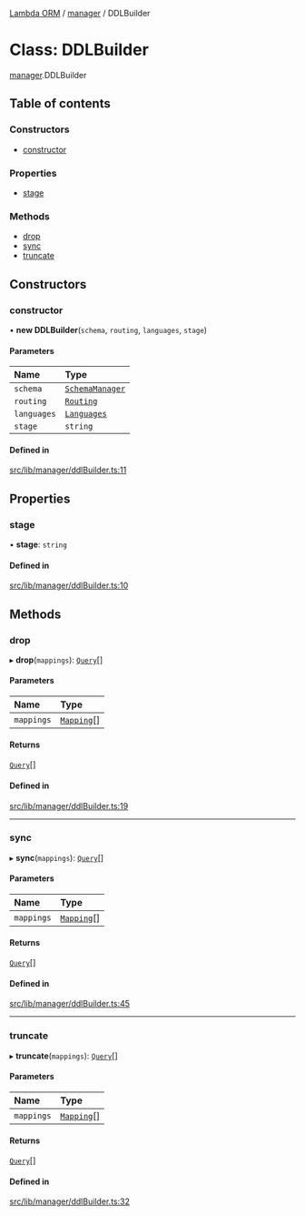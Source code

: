 [Lambda ORM](../README.md) / [manager](../modules/manager.md) / DDLBuilder

# Class: DDLBuilder

[manager](../modules/manager.md).DDLBuilder

## Table of contents

### Constructors

- [constructor](manager.DDLBuilder.md#constructor)

### Properties

- [stage](manager.DDLBuilder.md#stage)

### Methods

- [drop](manager.DDLBuilder.md#drop)
- [sync](manager.DDLBuilder.md#sync)
- [truncate](manager.DDLBuilder.md#truncate)

## Constructors

### constructor

• **new DDLBuilder**(`schema`, `routing`, `languages`, `stage`)

#### Parameters

| Name | Type |
| :------ | :------ |
| `schema` | [`SchemaManager`](manager.SchemaManager.md) |
| `routing` | [`Routing`](manager.Routing.md) |
| `languages` | [`Languages`](manager.Languages.md) |
| `stage` | `string` |

#### Defined in

[src/lib/manager/ddlBuilder.ts:11](https://github.com/FlavioLionelRita/lambdaorm/blob/0fd718a/src/lib/manager/ddlBuilder.ts#L11)

## Properties

### stage

• **stage**: `string`

#### Defined in

[src/lib/manager/ddlBuilder.ts:10](https://github.com/FlavioLionelRita/lambdaorm/blob/0fd718a/src/lib/manager/ddlBuilder.ts#L10)

## Methods

### drop

▸ **drop**(`mappings`): [`Query`](model.Query.md)[]

#### Parameters

| Name | Type |
| :------ | :------ |
| `mappings` | [`Mapping`](../interfaces/model.Mapping.md)[] |

#### Returns

[`Query`](model.Query.md)[]

#### Defined in

[src/lib/manager/ddlBuilder.ts:19](https://github.com/FlavioLionelRita/lambdaorm/blob/0fd718a/src/lib/manager/ddlBuilder.ts#L19)

___

### sync

▸ **sync**(`mappings`): [`Query`](model.Query.md)[]

#### Parameters

| Name | Type |
| :------ | :------ |
| `mappings` | [`Mapping`](../interfaces/model.Mapping.md)[] |

#### Returns

[`Query`](model.Query.md)[]

#### Defined in

[src/lib/manager/ddlBuilder.ts:45](https://github.com/FlavioLionelRita/lambdaorm/blob/0fd718a/src/lib/manager/ddlBuilder.ts#L45)

___

### truncate

▸ **truncate**(`mappings`): [`Query`](model.Query.md)[]

#### Parameters

| Name | Type |
| :------ | :------ |
| `mappings` | [`Mapping`](../interfaces/model.Mapping.md)[] |

#### Returns

[`Query`](model.Query.md)[]

#### Defined in

[src/lib/manager/ddlBuilder.ts:32](https://github.com/FlavioLionelRita/lambdaorm/blob/0fd718a/src/lib/manager/ddlBuilder.ts#L32)
